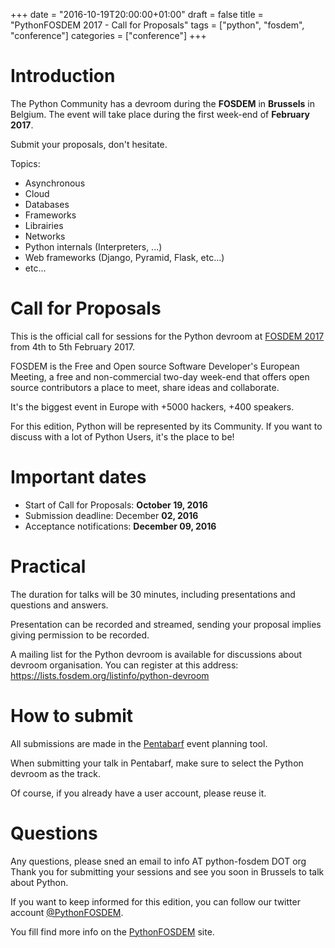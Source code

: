 +++
date = "2016-10-19T20:00:00+01:00"
draft = false
title = "PythonFOSDEM 2017 - Call for Proposals"
tags = ["python", "fosdem", "conference"]
categories = ["conference"]
+++

# Introduction

The Python Community has a devroom during the **FOSDEM** in **Brussels** in Belgium. The
event will take place during the first week-end of **February 2017**.

Submit your proposals, don't hesitate.

Topics:

* Asynchronous
* Cloud
* Databases
* Frameworks
* Librairies
* Networks
* Python internals (Interpreters, ...)
* Web frameworks (Django, Pyramid, Flask, etc...)
* etc...

# Call for Proposals

This is the official call for sessions for the Python devroom at [FOSDEM 2017](https://fosdem.org/2017)
from 4th to 5th February 2017.

FOSDEM is the Free and Open source Software Developer's European Meeting, a free
and non-commercial two-day week-end that offers open source contributors a place
to meet, share ideas and collaborate.

It's the biggest event in Europe with +5000 hackers, +400 speakers.

For this edition, Python will be represented by its Community. If you want to
discuss with a lot of Python Users, it's the place to be!

# Important dates

* Start of Call for Proposals: **October 19, 2016**
* Submission deadline: December **02, 2016**
* Acceptance notifications: **December 09, 2016**

# Practical

The duration for talks will be 30 minutes, including presentations and
questions and answers.

Presentation can be recorded and streamed, sending your proposal implies giving
permission to be recorded.

A mailing list for the Python devroom is available for discussions about devroom
organisation. You can register at this address: https://lists.fosdem.org/listinfo/python-devroom

# How to submit

All submissions are made in the [Pentabarf](https://penta.fosdem.org/submission/FOSDEM17) event planning tool.

When submitting your talk in Pentabarf, make sure to select the Python devroom as the track.

Of course, if you already have a user account, please reuse it.


# Questions

Any questions, please sned an email to info AT python-fosdem DOT org
Thank you for submitting your sessions and see you soon in Brussels to talk
about Python.

If you want to keep informed for this edition, you can follow our twitter
account [@PythonFOSDEM](https://twitter.com/PythonFOSDEM).

You fill find more info on the [PythonFOSDEM](http://python-fosdem.org) site.
